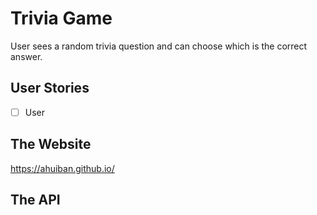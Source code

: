 # Trivia Game
User sees a random trivia question and can choose which is the correct answer.

## User Stories
- [ ] User 

## The Website
https://ahuiban.github.io/

## The API
